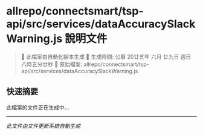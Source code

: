 # allrepo/connectsmart/tsp-api/src/services/dataAccuracySlackWarning.js 說明文件

> 🚧 此檔案由自動化腳本生成
> 📅 生成時間: 公曆 20廿五年 六月 廿九日 週日 八時五分廿秒
> 📂 原始檔案: allrepo/connectsmart/tsp-api/src/services/dataAccuracySlackWarning.js

## 快速摘要
此檔案的文件正在生成中...

<!-- 實際使用時，這裡會是 Claude Code 生成的完整文件內容 -->

---
*此文件由文件更新系統自動生成*
